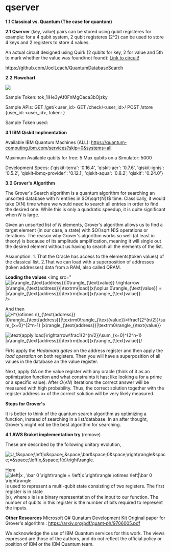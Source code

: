 # qserver

**1.1 Classical vs. Quantum (The case for quantum)**



**2.1 Qserver**
(key, value) pairs can be stored using qubit registeres
for example: for a 4 qubit system, 2 qubit registeres (2^2) can be used to store 4 keys and 2 registers to store 4 values.


An actual circuit designed using Quirk (2 qubits for key, 2 for value and 5th to mark whether the value was found/not found):
[Link to circuit!](https://algassert.com/quirk#circuit=%7B%22cols%22:[[%22H%22,%22H%22],[%22%E2%80%A6%22,%22%E2%80%A6%22],[%22%E2%97%A6%22,%22%E2%97%A6%22,%22X%22,%22X%22],[%22%E2%80%A2%22,%22%E2%97%A6%22,1,%22X%22],[%22%E2%97%A6%22,%22%E2%80%A2%22],[%22%E2%80%A2%22,%22%E2%80%A2%22,%22X%22],[1,1,%22%E2%80%A6%22,%22%E2%80%A6%22],[1,1,%22%E2%97%A6%22,%22%E2%80%A2%22,%22X%22],[1,1,%22%E2%80%A6%22,%22%E2%80%A6%22],[1,1,1,1,%22Z%22],[1,1,%22%E2%80%A6%22,%22%E2%80%A6%22],[1,1,%22%E2%97%A6%22,%22%E2%80%A2%22,%22X%22],[%22%E2%80%A2%22,%22%E2%80%A2%22,%22X%22],[%22%E2%97%A6%22,%22%E2%80%A2%22],[%22%E2%80%A2%22,%22%E2%97%A6%22,1,%22X%22],[%22%E2%97%A6%22,%22%E2%97%A6%22,%22X%22,%22X%22],[%22H%22,%22H%22],[%22%E2%80%A6%22,%22%E2%80%A6%22],[%22X%22,%22X%22,1,1,%22X%22],[%22%E2%80%A2%22,%22%E2%80%A2%22,1,1,%22Z%22],[%22X%22,%22X%22,1,1,%22X%22],[%22%E2%80%A6%22,%22%E2%80%A6%22],[%22H%22,%22H%22],[%22%E2%97%A6%22,%22%E2%97%A6%22,%22X%22,%22X%22],[%22%E2%80%A2%22,%22%E2%97%A6%22,1,%22X%22],[%22%E2%97%A6%22,%22%E2%80%A2%22],[%22%E2%80%A2%22,%22%E2%80%A2%22,%22X%22],[1,1,%22%E2%97%A6%22,%22%E2%80%A2%22,%22X%22],[%22Chance2%22,1,%22Chance2%22,1,%22Chance%22]]%7D )

https://github.com/JoelLeach/QuantumDatabaseSearch

**2.2 Flowchart**

<img src="https://lucid.app/publicSegments/view/fe988690-165a-4560-94b5-8a47c35dd040/image.png"/>


Sample Token: tok_1IHe3yAf0FnMgOaca3bOjzky

Sample APIs: 
GET /get/<user_id>
GET /check/<user_id>/<token>
POST /store {user_id: <user_id>, token: <token> }

Sample Token used: 

**3.1 IBM Qiskit Implmentation**

Available IBM Quantum Machines (ALL): https://quantum-computing.ibm.com/services?skip=0&systems=all

Maximum Available qubits for free:  5
Max qubits on a Simulator: 5000

Development Specs: 
{'qiskit-terra': '0.16.4',
 'qiskit-aer': '0.7.6',
 'qiskit-ignis': '0.5.2',
 'qiskit-ibmq-provider': '0.12.1',
 'qiskit-aqua': '0.8.2',
 'qiskit': '0.24.0'}



**3.2 Grover's Algorithm**

The Grover's Search algorithm is a quantum algorithm for searching an unsorted database with N entries in $O(\sqrt{N})$ time. Classically, it would take O(N) time where we would need to search all entries in order to find the desired one. While this is only a quadratic speedup, it is quite significant when $N$ is large.

Given an unsorted list of $N$ elements, Grover's algorithm allows us to find a target element (in our case, a state) with $O(\sqrt N)$ operations or iterations. The reason why Grover's algorithm works so well (at least in theory) is because of its amplitude amplification, meaning it will single out the desired element without us having to search all the elements of the list.

Assumption: 1. That the Oracle has access to the elements(token values) of the classical list. 
2.That we can load with a superposition of addresses (token addresses) data from a RAM, also called QRAM. 

**Loading the values**
<img src="<img src="https://latex.codecogs.com/gif.latex?|x\rangle_{\text{address}}|0\rangle_{\text{value}}&space;\rightarrow&space;|x\rangle_{\text{address}}|\textrm{load}(x)\oplus&space;0\rangle_{\text{value}}&space;=&space;|x\rangle_{\text{address}}|\textrm{load}(x)\rangle_{\text{value}}." title="|x\rangle_{\text{address}}|0\rangle_{\text{value}} \rightarrow |x\rangle_{\text{address}}|\textrm{load}(x)\oplus 0\rangle_{\text{value}} = |x\rangle_{\text{address}}|\textrm{load}(x)\rangle_{\text{value}}." />/>

And then
<img src="https://latex.codecogs.com/gif.latex?H^{\otimes&space;n}_{\text{address}}&space;|0\rangle_{\text{address}}|\textrm0\rangle_{\text{value}}=\frac1{2^{n/2}}\sum_{x=0}^{2^n-1}&space;|x\rangle_{\text{address}}|\textrm0\rangle_{\text{value}}" title="H^{\otimes n}_{\text{address}} |0\rangle_{\text{address}}|\textrm0\rangle_{\text{value}}=\frac1{2^{n/2}}\sum_{x=0}^{2^n-1} |x\rangle_{\text{address}}|\textrm0\rangle_{\text{value}}" />

<img src="https://latex.codecogs.com/gif.latex?\text{apply&space;load}\rightarrow\frac1{2^{n/2}}\sum_{x=0}^{2^n-1}&space;|x\rangle_{\text{address}}|\textrm{load}(x)\rangle_{\text{value}}/" title="\text{apply load}\rightarrow\frac1{2^{n/2}}\sum_{x=0}^{2^n-1} |x\rangle_{\text{address}}|\textrm{load}(x)\rangle_{\text{value}}/" />

Firts apply the _Hadamard gates_ on the address register and then apply the _load operation_ on both registers. Then you will have a superposition of all values in the database an the value register.

Next, apply GA on the value register with any oracle (think of it as an optimization function and what constraints it has; like looking a for a prime or a specific value). After 𝑂(√𝑁) iterations the correct answer will be measured with high probability. Thus, the correct solution together with the register address 𝑥∗ of the correct solution will be very likely measured.

**Steps for Grover's**

It is better to think of the quantum search algorithm as optimizing a function, instead of searching in a list/database. In an after thought, Grover's might not be the best algorithm for searching. 



**4.1 AWS Braket implementation try** (remove)









These are described by the following unitary evolution,

<img src="https://latex.codecogs.com/gif.latex?U_f&space;\left|x&space;,&space;\bar&space;0&space;\right\rangle&space;=&space;\left|x,&space;f(x)\right\rangle." title="U_f&space;\left|x&space;,&space;\bar&space;0&space;\right\rangle&space;=&space;\left|x,&space;f(x)\right\rangle." />

Here <img src="https://latex.codecogs.com/gif.latex?\left|x&space;,&space;\bar&space;0&space;\right\rangle&space;=&space;\left|x&space;\right\rangle&space;\otimes&space;\left|\bar&space;0&space;\right\rangle" title="\left|x , \bar 0 \right\rangle = \left|x \right\rangle \otimes \left|\bar 0 \right\rangle" />
 is used to represent a multi-qubit state consisting of two registers. The first register is in state  
|x⟩, where  x is  is a binary representation of the input to our function. The number of qubits in this register is the number of bits required to represent the inputs.


**Other Resources**
Microsoft Q# Qunatum Development Kit
Original paper for Grover's algorithm : https://arxiv.org/pdf/quant-ph/9706005.pdf

We acknowledge the use of IBM Quantum services for this work. The views expressed are those of the authors, and do not reflect the official policy or position of IBM or the IBM Quantum team.
